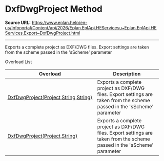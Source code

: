 # DxfDwgProject Method

**Source URL:** https://www.eplan.help/en-us/Infoportal/Content/api/2026/Eplan.EplApi.HEServicesu~Eplan.EplApi.HEServices.Export~DxfDwgProject.html

---

Exports a complete project as DXF/DWG files. Export settings are taken from the scheme passed in the 'sScheme' parameter

Overload List

| Overload | Description |
| --- | --- |
| [DxfDwgProject(Project,String,String)](Eplan.EplApi.HEServicesu~Eplan.EplApi.HEServices.Export~DxfDwgProject(Project,String,String).html) | Exports a complete project as DXF/DWG files. Export settings are taken from the scheme passed in the 'sScheme' parameter |
| [DxfDwgProject(Project,String)](Eplan.EplApi.HEServicesu~Eplan.EplApi.HEServices.Export~DxfDwgProject(Project,String).html) | Exports a complete project as DXF/DWG files. Export settings are taken from the scheme passed in the 'sScheme' parameter |

